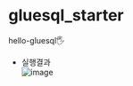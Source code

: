 # gluesql_starter

hello-gluesql🖐

- 실행결과 </br>
![image](https://user-images.githubusercontent.com/43662673/173862874-1781b524-e22f-406e-9c9b-cb5335f24d45.png)
